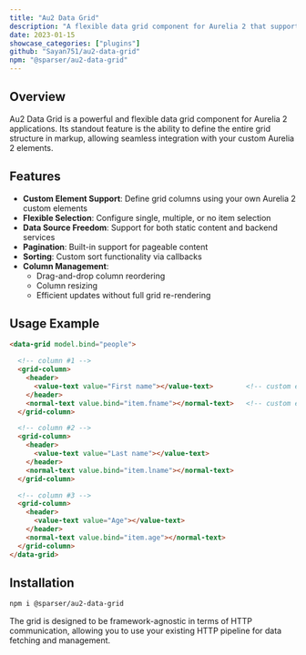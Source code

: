 ```yaml
---
title: "Au2 Data Grid"
description: "A flexible data grid component for Aurelia 2 that supports custom elements, pagination, sorting, and column management."
date: 2023-01-15
showcase_categories: ["plugins"]
github: "Sayan751/au2-data-grid"
npm: "@sparser/au2-data-grid"
---
```


## Overview

Au2 Data Grid is a powerful and flexible data grid component for Aurelia 2 applications. Its standout feature is the ability to define the entire grid structure in markup, allowing seamless integration with your custom Aurelia 2 elements.

## Features

- **Custom Element Support**: Define grid columns using your own Aurelia 2 custom elements
- **Flexible Selection**: Configure single, multiple, or no item selection
- **Data Source Freedom**: Support for both static content and backend services
- **Pagination**: Built-in support for pageable content
- **Sorting**: Custom sort functionality via callbacks
- **Column Management**: 
  - Drag-and-drop column reordering
  - Column resizing
  - Efficient updates without full grid re-rendering

## Usage Example
```html
<data-grid model.bind="people">

  <!-- column #1 -->
  <grid-column>
    <header>
      <value-text value="First name"></value-text>        <!-- custom element -->
    </header>
    <normal-text value.bind="item.fname"></normal-text>   <!-- custom element -->
  </grid-column>

  <!-- column #2 -->
  <grid-column>
    <header>
      <value-text value="Last name"></value-text>
    </header>
    <normal-text value.bind="item.lname"></normal-text>
  </grid-column>

  <!-- column #3 -->
  <grid-column>
    <header>
      <value-text value="Age"></value-text>
    </header>
    <normal-text value.bind="item.age"></normal-text>
  </grid-column>
</data-grid>
```

## Installation 

```bash
npm i @sparser/au2-data-grid
```


The grid is designed to be framework-agnostic in terms of HTTP communication, allowing you to use your existing HTTP pipeline for data fetching and management.